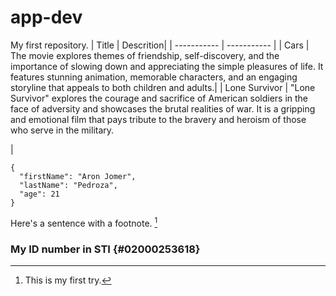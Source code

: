 # app-dev
My first repository.
| Title | Descrition|
| ----------- | ----------- |
| Cars | The movie explores themes of friendship, self-discovery, and the importance of slowing down and appreciating the simple pleasures of life. It features stunning animation, memorable characters, and an engaging storyline that appeals to both children and adults.|
| Lone Survivor | "Lone Survivor" explores the courage and sacrifice of American soldiers in the face of adversity and showcases the brutal realities of war. It is a gripping and emotional film that pays tribute to the bravery and heroism of those who serve in the military.




 |
```
{
  "firstName": "Aron Jomer",
  "lastName": "Pedroza",
  "age": 21
}
```
Here's a sentence with a footnote. [^1]

[^1]: This is my first try.
### My ID number in STI {#02000253618}

  
